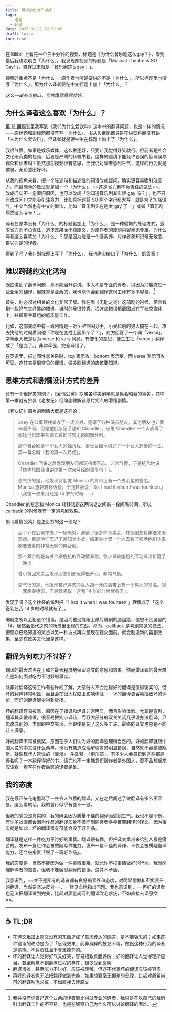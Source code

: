 ```yaml
---
title: 翻译的吃力不讨好
tags:
  - 语言
  - 翻译
date: 2025-01-21 22:52:00
draft: false
toc: true
---
```


在 Bilibili 上看完一个三十分钟的视频，标题是《为什么音乐剧这么gay？》，看到最后我也没明白「为什么」。我发现原视频的标题是「Musical Theatre is SO Gay! 」，直译过来就是「音乐剧这么gay！」。

视频的重点不是「为什么」，原作者也清楚要讲的不是「为什么」，所以标题里也没写「为什么」，那为什么译者要在中文标题上加上「为什么」？

<!--more-->

*这么一串有点拗口，但你懂我意思就好。*

## 为什么译者这么喜欢「为什么」？

[第 12 期周刊](/posts/稻草人周刊-vol-12/)里我写到《我们为什么爱饮料》这本书的翻译问题，也是一样的情况——原标题和副标题都没有写「为什么」，书从头至尾都只是在讲饮料而没有讲「人为什么爱饮料」，但译者就是硬生生在标题上加上了「为什么」。

我很气愤。如果是娱乐媒体，这么做还好，只要让我觉得好笑就行。但前者是社会文化研究类的视频，后者是严肃的科普书籍，这样的语境下能允许错误的翻译误导观众和读者吗？虽然那期视频很有意思，但我仍对译者感到生气，这样的行为就是欺骗，无论意图好坏。

从我的视角来看，把一个陈述句和描述性的词语改成疑问，确实更容易吸引注意力。而最简单的做法就是加一个「为什么」。==这是省力但不负责任的做法==。改成问句不一定要问原因，也可以改成「你知道音乐剧其实很 gay 吗？」；也不只有改成问句才能吸引注意力，比如原标题将 SO 两个字母都大写，就是为了加强语气，中文当然也有中文的做法，比如「音乐剧实在是太 gay 了！」或者「音乐剧居然这么 gay！」。

译者在原本没有「为什么」的标题里加上「为什么」，是一种偷懒的处理方式，追求省力而不负责任，追求效果而不顾原文，对原作者的原创内容毫无尊重。为什么译者这么喜欢加「为什么」？那是因为他是一个低素养、对作者和知识毫无敬意、自以为是的译者。

看到了吗？我在副标题上写了「为什么」，我也确实给出了「为什么」的答案！

## 难以跨越的文化鸿沟

既然讲到了翻译问题，那不妨展开讲讲。本人不是专业的译者，只因为兴趣做过一些业余的翻译，但就算是业余的，我也能体会到翻译这份工作有多不容易。[^1]

首先，你必须对相关的文化非常了解。我在看《无耻之徒》这部剧的时候，常常看到一些好气又好笑的错译。当时的我很较真，把这些错误都截图发在了社交媒体上，并指责字幕组的低质量工作。

比如，这部美剧中有一段剧情是一对*小男同*闹分手，小受和别的男人搞在一起，攻去找他的时候质问他「你现在变成上面那个了？」，对方回答了一个词「verse」。字幕组大概是认为 verse 和 vary 同源，有变化的意思，硬生生把「verse」翻译成了「是变了。」非常牵强，完全译错了。

在英语里，描述同性恋关系时，top 表示攻，bottom 表示受，而 verse 表示可攻可受。这其实是很常见的俚语，做美剧翻译的应该要知道。

## 思维方式和剧情设计方式的差异

还有一个很好笑的例子，《爱情公寓》抄袭各种美剧早就是臭名昭著的事实，其中第一季就有抄袭《老友记》但编剧理解错原片笑点的滑稽剧情。

《老友记》原片的剧情大概是这样的：

> Joey 在公寓顶楼举办了一场派对，邀请了各种演员朋友，其他朋友也非要来凑热闹。但是他们忘记了通知 Chandler，结果 Chandler 一个人去看了那场他们本来都要去看的非常无聊的舞台剧。
>
> 那个舞台剧是一个女人的独角戏，事无巨细地讲述了一个女人悲惨的一生，第一幕名叫「我的第一次月经」。
>
> Chandler 回来之后发现朋友们都玩得很开心，非常气愤，于是挖苦地说「你也想跟我讲讲你第一次来月经的事情吗？」。
>
> 更气愤的是，他发现女朋友 Monica 的肩带上有一个男明星的签名。Monica 想要转移话题，于是赶紧说「So, I had it when I was fourteen.」（我第一次来月经是 14 岁的时候……）

Chandler 的挖苦和 Monica 转移话题这两句话之间有一段间隔时间，所以 callback 的时候就有一定的喜剧效果。

那《爱情公寓》是怎么抄的这一段呢？

> 吕子乔在公寓举办了一场派对，邀请了很多帅哥美女，其他朋友也非要来凑热闹。但是他们忘记了通知曾小贤，结果曾小贤一个人去看了那场他们本来都要去看的非常无聊的舞台剧。
>
> 那个舞台剧是有关金融危机的互动情景剧，曾小贤被尴尬的互动设计折磨了一晚上。
>
> 曾小贤回来之后发现朋友们都玩得很开心，非常气愤。
>
> 更气愤的是，他发现自己喜欢的女人胡一菲的肩带上有一个男人的签名。胡一菲想要掩饰，于是赶紧说「这我 14 岁的时候就有了」。

发现了吗？这个抄袭的编剧把「I had it when I was fourteen.」理解成了「这个签名在我 14 岁的时候就有了」。

编剧之所以会犯这个错误，是因为他没能跟上原片编剧的脑回路，他想不到这里的「it」居然会指代之前的场景里出现的东西。然而，callback 是喜剧常见的做法，把观众已经知道的笑点以另一种方式再次呈现在观众面前，就会制造新的喜剧效果，至少在欧美文化里是这样。

## 翻译为何吃力不讨好？

翻译的最大难点在于如何最大程度地保留原文的意思和效果，然而做译者的最大难点是如何面对吃力不讨好的事实。

除非对翻译这份工作有些许的了解，大部分人不会觉得好的翻译是值得褒奖的，但坏的翻译非常明显，而且会在很大程度上影响体验——坏的翻译更容易招致坏的评价，而好的翻译很少得到赞扬。

坏的翻译容易被骂，原因在于错译和烂译非常明显，而且影响体验。尤其是喜剧，翻译其实很难做，很容易把笑点译错，而且大部分的双关笑话几乎没办法翻译，只能改成别的、类似的中文笑话。但即使是花了这么多工夫，最终的译文也总是不能让人满意。

好的翻译不常被褒奖，原因在于人们认为好的翻译是理所当然的。好的翻译就跟中国人说的中文没什么两样，也没有能造成理解偏差的明显错误，自然就不容易被察觉。就像现代人常说的「浪漫」「牛轧糖」「俱乐部」，有多少人会意识到这些都是译名呢？一本翻译得好的书，读完也不一定能意识到作者是外国人，更不会想起来应该看一看写在作者后面的译者是谁。

## 我的态度

我在最开头花笔墨骂了一些令人气愤的翻译，又在之后阐述了做翻译有多么不容易。这么看的话，我的言行似乎有些不一致。

但我的感受是真实的，我的确会因为质量不佳的翻译而感到生气。我也不是个例，有许多社区都会因为作品的翻译质量不佳而删除译者幸幸苦苦翻译的译文。因为事实就是如此，坏的翻译很有可能会毁了好作品。

翻译就是这样一件吃力不讨好的事情。翻译很有趣，但把译文拿出来给别人看是痛苦的。发布一篇烂作会被质疑写作能力，发布一篇不佳的译作，不仅会被质疑翻译能力，还会被指责「毁了一篇好作品」。

我的态度是，当然不能因为做一件事情很难，就允许不把事情做好的行为。我当然理解译者的苦衷，但我不能容忍翻译的错误，这并不矛盾。

我意识到，==并不是所有的译者都有良好的素养和态度，对明显偷懒和不负责任的翻译，当然要坚决反对==，一针见血地指出问题。我也意识到，==再好的译者也无法把翻译做到完美，比起对质量尚可的翻译吹毛求疵，不如直接去读原文==。

---

## ☕️ TL;DR

- 在译文里加上原文没有的东西造成了意思传达的偏差，是不能容忍的；如果这种错误的改动是为了「呈现效果」而非纯粹的技艺不精，做出这种行为的译者是偷懒、不负责任且不尊重原作的。
- 坏的翻译让人觉得好气又好笑，容易招致负面评价；好的翻译让人觉得理所应当，甚至察觉不到翻译过程的存在，极少受到褒奖
- 翻译很难，甚至吃力不讨好，应该被理解，但这不代表坏的翻译应该被容忍
- 再好的译者也无法把翻译做到完美，如果想要毫无偏差的呈现，比起对质量尚可的翻译吹毛求疵，不如直接去读原文

[^1]: 我并没有说自己这个业余的译者能比得过专业的译者，我只是在以自己的经历引出翻译工作的不容易，也是在解释自己为什么可以讨论翻译的困难。